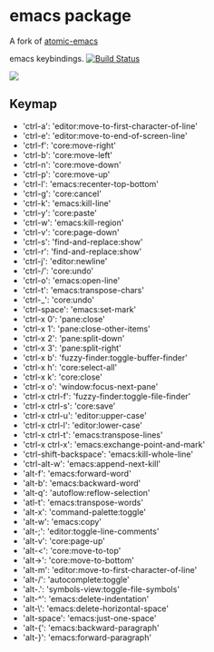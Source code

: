 # emacs package

A fork of [atomic-emacs](https://atom.io/packages/atomic-emacs)

emacs keybindings.
[![Build Status](https://travis-ci.org/aki77/atom-emacs.svg)](https://travis-ci.org/aki77/atom-emacs)

![](http://i.gyazo.com/6c9309e4608286d08c8b353b8011bbcb.gif)

## Keymap

* 'ctrl-a': 'editor:move-to-first-character-of-line'
* 'ctrl-e': 'editor:move-to-end-of-screen-line'
* 'ctrl-f': 'core:move-right'
* 'ctrl-b': 'core:move-left'
* 'ctrl-n': 'core:move-down'
* 'ctrl-p': 'core:move-up'
* 'ctrl-l': 'emacs:recenter-top-bottom'
* 'ctrl-g': 'core:cancel'
* 'ctrl-k': 'emacs:kill-line'
* 'ctrl-y': 'core:paste'
* 'ctrl-w': 'emacs:kill-region'
* 'ctrl-v': 'core:page-down'
* 'ctrl-s': 'find-and-replace:show'
* 'ctrl-r': 'find-and-replace:show'
* 'ctrl-j': 'editor:newline'
* 'ctrl-/': 'core:undo'
* 'ctrl-o': 'emacs:open-line'
* 'ctrl-t': 'emacs:transpose-chars'
* 'ctrl-_': 'core:undo'
* 'ctrl-space': 'emacs:set-mark'
* 'ctrl-x 0': 'pane:close'
* 'ctrl-x 1': 'pane:close-other-items'
* 'ctrl-x 2': 'pane:split-down'
* 'ctrl-x 3': 'pane:split-right'
* 'ctrl-x b': 'fuzzy-finder:toggle-buffer-finder'
* 'ctrl-x h': 'core:select-all'
* 'ctrl-x k': 'core:close'
* 'ctrl-x o': 'window:focus-next-pane'
* 'ctrl-x ctrl-f': 'fuzzy-finder:toggle-file-finder'
* 'ctrl-x ctrl-s': 'core:save'
* 'ctrl-x ctrl-u': 'editor:upper-case'
* 'ctrl-x ctrl-l': 'editor:lower-case'
* 'ctrl-x ctrl-t': 'emacs:transpose-lines'
* 'ctrl-x ctrl-x': 'emacs:exchange-point-and-mark'
* 'ctrl-shift-backspace': 'emacs:kill-whole-line'
* 'ctrl-alt-w': 'emacs:append-next-kill'
* 'alt-f': 'emacs:forward-word'
* 'alt-b': 'emacs:backward-word'
* 'alt-q': 'autoflow:reflow-selection'
* 'atl-t': 'emacs:transpose-words'
* 'alt-x': 'command-palette:toggle'
* 'alt-w': 'emacs:copy'
* 'alt-;': 'editor:toggle-line-comments'
* 'alt-v': 'core:page-up'
* 'alt-<': 'core:move-to-top'
* 'alt->': 'core:move-to-bottom'
* 'alt-m': 'editor:move-to-first-character-of-line'
* 'alt-/': 'autocomplete:toggle'
* 'alt-.': 'symbols-view:toggle-file-symbols'
* 'alt-^': 'emacs:delete-indentation'
* 'alt-\\': 'emacs:delete-horizontal-space'
* 'alt-space': 'emacs:just-one-space'
* 'alt-{': 'emacs:backward-paragraph'
* 'alt-}': 'emacs:forward-paragraph'
